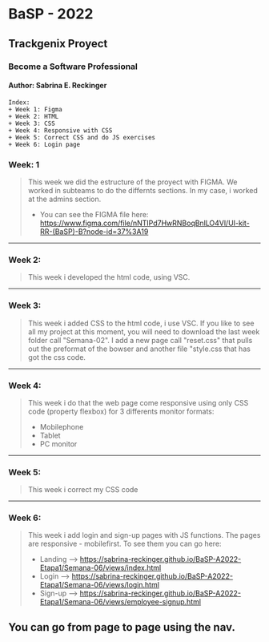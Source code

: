 # BaSP - 2022 
## **Trackgenix Proyect**
### Become a Software Professional
#### Author: Sabrina E. Reckinger



```
Index:
+ Week 1: Figma
+ Week 2: HTML
+ Week 3: CSS
+ Week 4: Responsive with CSS
+ Week 5: Correct CSS and do JS exercises
+ Week 6: Login page
```


### **Week: 1**

>This week we did the estructure of the proyect with FIGMA.
We worked in subteams to do the differnts sections. 
In my case, i worked at the admins section.
>+ You can see the FIGMA file here: https://www.figma.com/file/nNTIPd7HwRNBoqBnlLO4Vl/UI-kit-RR-(BaSP)-B?node-id=37%3A19
 

---------------------------------------


### **Week 2:**

>This week i developed the html code, using VSC.

---------------------------------------


### Week 3:

>This week i added CSS to the html code, i use VSC.
If you like to see all my project at this moment, you will need to download the last week folder call "Semana-02".
I add a new page call "reset.css" that pulls out the preformat of the bowser and another file "style.css that has got the css code. 


---------------------------------------


### Week 4:

>This week i do that the web page come responsive using only CSS code (property flexbox) for 3 differents monitor formats:
>- Mobilephone
>- Tablet
>- PC monitor



---------------------------------------

### Week 5:

>This week i correct my CSS code

---------------------------------------

### Week 6:

>This week i add login and sign-up pages with JS functions.
>The pages are responsive - mobilefirst.
>To see them you can go here:
> - Landing --> https://sabrina-reckinger.github.io/BaSP-A2022-Etapa1/Semana-06/views/index.html
> - Login --> https://sabrina-reckinger.github.io/BaSP-A2022-Etapa1/Semana-06/views/login.html
> - Sign-up --> https://sabrina-reckinger.github.io/BaSP-A2022-Etapa1/Semana-06/views/employee-signup.html

You can go from page to page using the nav.
---------------------------------------